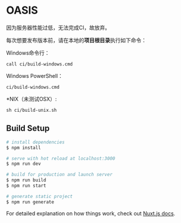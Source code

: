# OASIS

因为服务器性能过低，无法完成CI，故放弃。

每次想要发布版本前，请在本地的**项目根目录**执行如下命令：

Windows命令行：

```shell script
call ci/build-windows.cmd
```

Windows PowerShell：

```shell script
ci/build-windows.cmd
```

*NIX（未测试OSX）:

```shell script
sh ci/build-unix.sh
```

## Build Setup

``` bash
# install dependencies
$ npm install

# serve with hot reload at localhost:3000
$ npm run dev

# build for production and launch server
$ npm run build
$ npm run start

# generate static project
$ npm run generate
```

For detailed explanation on how things work, check out [Nuxt.js docs](https://nuxtjs.org).
